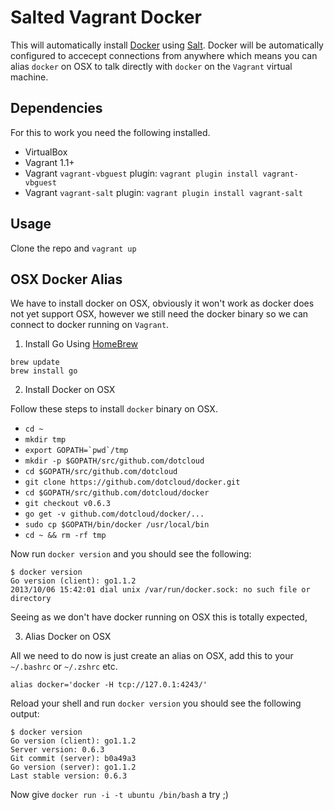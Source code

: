 Salted Vagrant Docker
=====================

This will automatically install [Docker](http://docker.io) using [Salt](http://saltstack.com/).
Docker will be automatically configured to accecept connections from anywhere which means
you can alias ``docker`` on OSX to talk directly with ``docker`` on the ``Vagrant`` virtual machine.

Dependencies
------------

For this to work you need the following installed.

* VirtualBox
* Vagrant 1.1+
* Vagrant ``vagrant-vbguest`` plugin: ``vagrant plugin install vagrant-vbguest``
* Vagrant ``vagrant-salt`` plugin: ``vagrant plugin install vagrant-salt``

Usage
-----

Clone the repo and ``vagrant up``

OSX Docker Alias
----------------

We have to install docker on OSX, obviously it won't work as docker does not yet support OSX, however we
still need the docker binary so we can connect to docker running on ``Vagrant``.

1. Install Go Using [HomeBrew](http://brew.sh/)

```
brew update
brew install go
```

2. Install Docker on OSX

Follow these steps to install ``docker`` binary on OSX.

* ``cd ~``
* ``mkdir tmp``
* ``export GOPATH=`pwd`/tmp``
* ``mkdir -p $GOPATH/src/github.com/dotcloud``
* ``cd $GOPATH/src/github.com/dotcloud``
* ``git clone https://github.com/dotcloud/docker.git``
* ``cd $GOPATH/src/github.com/dotcloud/docker``
* ``git checkout v0.6.3``
* ``go get -v github.com/dotcloud/docker/...``
* ``sudo cp $GOPATH/bin/docker /usr/local/bin``
* ``cd ~ && rm -rf tmp``

Now run ``docker version`` and you should see the following:

```
$ docker version
Go version (client): go1.1.2
2013/10/06 15:42:01 dial unix /var/run/docker.sock: no such file or directory
```

Seeing as we don't have docker running on OSX this is totally expected,

3. Alias Docker on OSX

All we need to do now is just create an alias on OSX, add this to your ``~/.bashrc``
or ``~/.zshrc`` etc.

```
alias docker='docker -H tcp://127.0.1:4243/'
```

Reload your shell and run ``docker version`` you should see the following output:

```
$ docker version
Go version (client): go1.1.2
Server version: 0.6.3
Git commit (server): b0a49a3
Go version (server): go1.1.2
Last stable version: 0.6.3
```

Now give ``docker run -i -t ubuntu /bin/bash`` a try ;)
